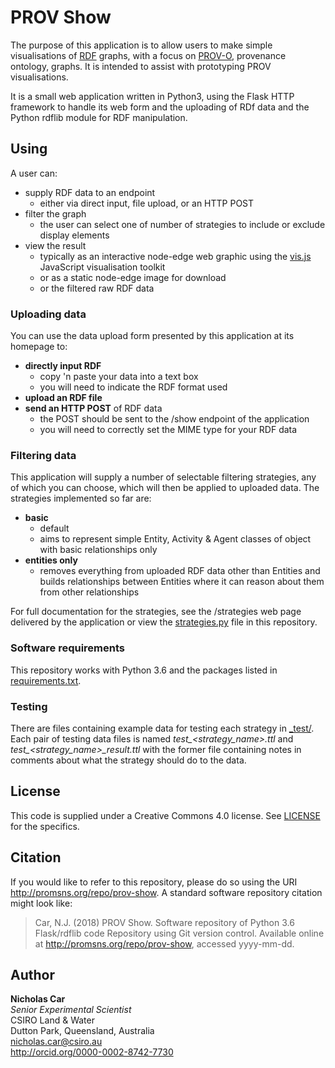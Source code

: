# PROV Show
The purpose of this application is to allow users to make simple visualisations of [RDF](https://www.w3.org/RDF/) graphs, with a focus on [PROV-O](https://www.w3.org/TR/prov-o/), provenance ontology, graphs. It is intended to assist with prototyping PROV visualisations.

It is a small web application written in Python3, using the Flask HTTP framework to handle  its web form and the uploading of RDf data and the Python rdflib module for RDF manipulation.


## Using
A user can:
 
* supply RDF data to an endpoint 
    * either via direct input, file upload, or an HTTP POST
* filter the graph
    * the user can select one of number of strategies to include or exclude display elements
* view the result
    * typically as an interactive node-edge web graphic using the [vis.js](http://visjs.org) JavaScript visualisation toolkit
    * or as a static node-edge image for download
    * or the filtered raw RDF data
  

### Uploading data
You can use the data upload form presented by this application at its homepage to:

* **directly input RDF**
    * copy 'n paste your data into a text box
    * you will need to indicate the RDF format used
* **upload an RDF file**
* **send an HTTP POST** of RDF data    
    * the POST should be sent to the /show endpoint of the application
    * you will need to correctly set the MIME type for your RDF data
    

### Filtering data
This application will supply a number of selectable filtering strategies, any of which you can choose, which will then be applied to uploaded data. The strategies implemented so far are:

* **basic**
    * default
    * aims to represent simple Entity, Activity & Agent classes of object with basic relationships only
* **entities only**
    *  removes everything from uploaded RDF data other than Entities and builds relationships between Entities where it can reason about them from other relationships
    
For full documentation for the strategies, see the /strategies web page delivered by the application or view the [strategies.py](strategies.py) file in this repository.

### Software requirements
This repository works with Python 3.6 and the packages listed in [requirements.txt](requirements.txt).

### Testing
There are files containing example data for testing each strategy in [_test/](_test). Each pair of testing data files is named *test_<strategy_name>.ttl* and *test_<strategy_name>_result.ttl* with the former file containing notes in comments about what the strategy should do to the data. 

## License 
This code is supplied under a Creative Commons 4.0 license. See [LICENSE](LICENSE) for the specifics.

## Citation
If you would like to refer to this repository, please do so using the URI http://promsns.org/repo/prov-show. A standard software repository citation might look like:

> Car, N.J. (2018) PROV Show. Software repository of Python 3.6 Flask/rdflib code Repository using Git version control. Available online at http://promsns.org/repo/prov-show, accessed yyyy-mm-dd.

## Author
**Nicholas Car**  
*Senior Experimental Scientist*  
CSIRO Land & Water  
Dutton Park, Queensland, Australia  
<nicholas.car@csiro.au>  
<http://orcid.org/0000-0002-8742-7730>
